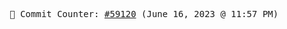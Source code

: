 <p align="center">
    <samp>
        📮 Commit Counter: <a href="https://github.com/Javascript-void0/Javascript-void0/commits/main">#59120</a> (June 16, 2023 @ 11:57 PM)
    </samp>
</p>